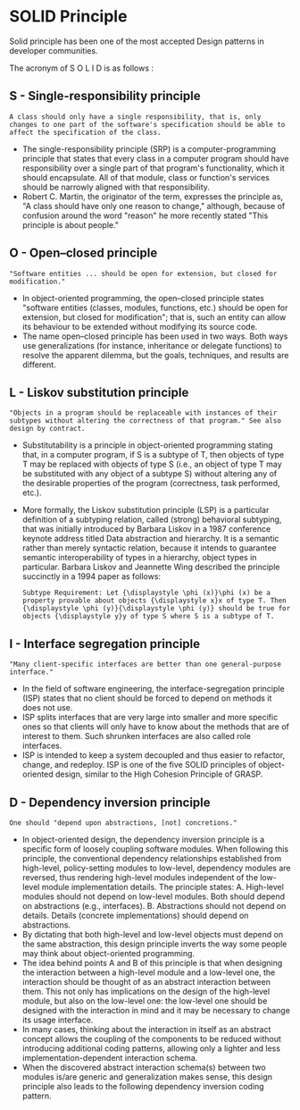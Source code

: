 # SOLID Principle

Solid principle has been one of the most accepted Design patterns in developer communities.

The acronym of S O L I D is as follows :

## S - Single-responsibility principle
```
A class should only have a single responsibility, that is, only changes to one part of the software's specification should be able to affect the specification of the class.
```

- The single-responsibility principle (SRP) is a computer-programming principle that states that every class in a computer program should have responsibility over a single part of that program's functionality, which it should encapsulate. All of that module, class or function's services should be narrowly aligned with that responsibility.
- Robert C. Martin, the originator of the term, expresses the principle as, "A class should have only one reason to change," although, because of confusion around the word "reason" he more recently stated "This principle is about people."

## O - Open–closed principle
```
"Software entities ... should be open for extension, but closed for modification."
```

- In object-oriented programming, the open–closed principle states "software entities (classes, modules, functions, etc.) should be open for extension, but closed for modification"; that is, such an entity can allow its behaviour to be extended without modifying its source code.
- The name open–closed principle has been used in two ways. Both ways use generalizations (for instance, inheritance or delegate functions) to resolve the apparent dilemma, but the goals, techniques, and results are different.

## L - Liskov substitution principle
```
"Objects in a program should be replaceable with instances of their subtypes without altering the correctness of that program." See also design by contract.
```

- Substitutability is a principle in object-oriented programming stating that, in a computer program, if S is a subtype of T, then objects of type T may be replaced with objects of type S (i.e., an object of type T may be substituted with any object of a subtype S) without altering any of the desirable properties of the program (correctness, task performed, etc.). 
- More formally, the Liskov substitution principle (LSP) is a particular definition of a subtyping relation, called (strong) behavioral subtyping, that was initially introduced by Barbara Liskov in a 1987 conference keynote address titled Data abstraction and hierarchy. It is a semantic rather than merely syntactic relation, because it intends to guarantee semantic interoperability of types in a hierarchy, object types in particular. Barbara Liskov and Jeannette Wing described the principle succinctly in a 1994 paper as follows:
  
  ```
  Subtype Requirement: Let {\displaystyle \phi (x)}\phi (x) be a property provable about objects {\displaystyle x}x of type T. Then {\displaystyle \phi (y)}{\displaystyle \phi (y)} should be true for objects {\displaystyle y}y of type S where S is a subtype of T.
  ```

## I - Interface segregation principle
```
"Many client-specific interfaces are better than one general-purpose interface."
```

- In the field of software engineering, the interface-segregation principle (ISP) states that no client should be forced to depend on methods it does not use.
- ISP splits interfaces that are very large into smaller and more specific ones so that clients will only have to know about the methods that are of interest to them. Such shrunken interfaces are also called role interfaces.
- ISP is intended to keep a system decoupled and thus easier to refactor, change, and redeploy. ISP is one of the five SOLID principles of object-oriented design, similar to the High Cohesion Principle of GRASP.

## D - Dependency inversion principle
```
One should "depend upon abstractions, [not] concretions."
```

- In object-oriented design, the dependency inversion principle is a specific form of loosely coupling software modules. When following this principle, the conventional dependency relationships established from high-level, policy-setting modules to low-level, dependency modules are reversed, thus rendering high-level modules independent of the low-level module implementation details. The principle states:
  A. High-level modules should not depend on low-level modules. Both should depend on abstractions (e.g., interfaces).
  B. Abstractions should not depend on details. Details (concrete implementations) should depend on abstractions.
- By dictating that both high-level and low-level objects must depend on the same abstraction, this design principle inverts the way some people may think about object-oriented programming.
- The idea behind points A and B of this principle is that when designing the interaction between a high-level module and a low-level one, the interaction should be thought of as an abstract interaction between them. This not only has implications on the design of the high-level module, but also on the low-level one: the low-level one should be designed with the interaction in mind and it may be necessary to change its usage interface.
- In many cases, thinking about the interaction in itself as an abstract concept allows the coupling of the components to be reduced without introducing additional coding patterns, allowing only a lighter and less implementation-dependent interaction schema.
- When the discovered abstract interaction schema(s) between two modules is/are generic and generalization makes sense, this design principle also leads to the following dependency inversion coding pattern.


